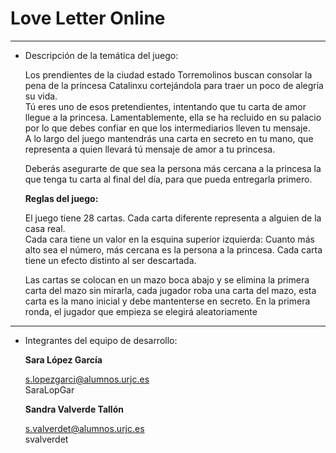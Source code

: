 # Love Letter Online

---
* Descripción de la temática del juego:   

  Los prendientes de la ciudad estado Torremolinos buscan consolar la pena de la princesa Catalinxu cortejándola para traer un poco       de alegría su vida.  
  Tú eres uno de esos pretendientes, intentando que tu carta de amor llegue a la princesa. Lamentablemente, ella se ha recluido en su palacio por lo que debes confiar en que los intermediarios lleven tu mensaje.  
  A lo largo del juego mantendrás una carta en secreto en tu mano, que representa a quien llevará tú mensaje de amor a tu princesa.  
  
  Deberás asegurarte de que sea la persona más cercana a la princesa la que tenga tu carta al final del día, para que pueda entregarla primero.    
  
   **Reglas del juego:**    
     
     El juego tiene 28 cartas. Cada carta diferente representa a alguien de la casa real.  
     Cada cara tiene un valor en la esquina superior izquierda: Cuanto más alto sea el número, más cercana es la persona a la princesa. Cada carta tiene un efecto distinto al ser descartada.   
     
     Las cartas se colocan en un mazo boca abajo y se elimina la primera carta del mazo sin mirarla, cada jugador roba una carta del mazo, esta carta es la mano inicial y debe mantenterse en secreto. En la primera ronda, el jugador que empieza se elegirá aleatoriamente
---
* Integrantes del equipo de desarrollo:

    **Sara López García**
    
    s.lopezgarci@alumnos.urjc.es  
    SaraLopGar   
      
    **Sandra Valverde Tallón**
    
    s.valverdet@alumnos.urjc.es  
    svalverdet
